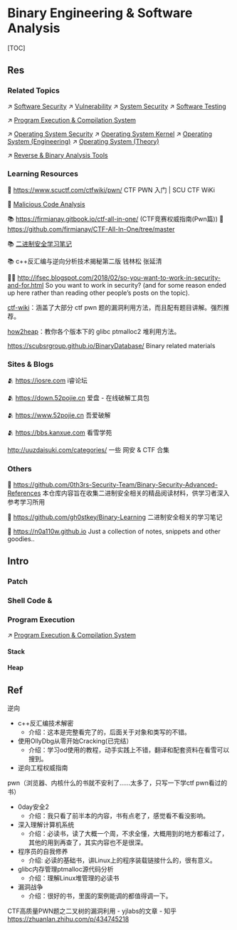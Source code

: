 # Binary Engineering & Software Analysis

[TOC]



## Res
### Related Topics
↗ [Software Security](../../🏰%20Cybersecurity%20Basics%20&%20InfoSec/🍦%20Software%20Security/Software%20Security.md)
↗ [Vulnerability](../../🏰%20Cybersecurity%20Basics%20&%20InfoSec/🏹%20Vulnerability/Vulnerability.md)
↗ [System Security](../../System%20Security/System%20Security.md)
↗ [Software Testing](../../../Software%20Engineering/👁️%20Software%20Maintenance%20&%20Operations%20Management/🧪%20Software%20Testing/Software%20Testing.md)

↗ [Program Execution & Compilation System](../../../🔑%20CS_Core/🛣️%20Program%20Execution%20&%20Compilation%20System/Program%20Execution%20&%20Compilation%20System.md)

↗ [Operating System Security](../../System%20Security/Operating%20System%20Security/Operating%20System%20Security.md)
↗ [Operating System Kernel](../../../🔑%20CS_Core/🥷🏼%20Operating%20System%20(Engineering)/📟%20System%20Level%20Programming/🫀%20Operating%20System%20Kernel/Operating%20System%20Kernel.md)
↗ [Operating System (Engineering)](../../../🔑%20CS_Core/🥷🏼%20Operating%20System%20(Engineering)/Operating%20System%20(Engineering).md)
↗ [Operating System (Theory)](../../../🔑%20CS_Core/🧬%20Computer%20System/Operating%20System%20(Theory)/Operating%20System%20(Theory).md)

↗ [Reverse & Binary Analysis Tools](../../☠️%20Kill%20Chain/Reverse%20&%20Binary%20Analysis%20Tools/Reverse%20&%20Binary%20Analysis%20Tools.md)


### Learning Resources
📂 https://www.scuctf.com/ctfwiki/pwn/
CTF PWN 入门 | SCU CTF WiKi

🏫 [Malicious Code Analysis](../../../🏠%20Assets/Universities/CMU/Malicious%20Code%20Analysis/Malicious%20Code%20Analysis.md)

📚 https://firmianay.gitbook.io/ctf-all-in-one/ (CTF竞赛权威指南(Pwn篇))
🚧 https://github.com/firmianay/CTF-All-In-One/tree/master
 
📚 [二进制安全学习笔记](https://binhack.readthedocs.io/zh/latest/index.html)

📚 c++反汇编与逆向分析技术揭秘第二版 钱林松 张延清

👨‍💻 http://ifsec.blogspot.com/2018/02/so-you-want-to-work-in-security-and-for.html 
So you want to work in security? (and for some reason ended up here rather than reading other people’s posts on the topic).

[ctf-wiki](https://ctf-wiki.org/)：涵盖了大部分 ctf pwn 题的漏洞利用方法，而且配有题目讲解。强烈推荐。

[how2heap](https://github.com/shellphish/how2heap)：教你各个版本下的 glibc ptmalloc2 堆利用方法。

https://scubsrgroup.github.io/BinaryDatabase/
Binary related materials


### Sites & Blogs
🫂 https://iosre.com i睿论坛

🫂 https://down.52pojie.cn 爱盘 - 在线破解工具包

🫂 https://www.52pojie.cn 吾爱破解

🫂 https://bbs.kanxue.com 看雪学苑

http://uuzdaisuki.com/categories/
一些 网安 & CTF 合集


### Others
🚧 https://github.com/0th3rs-Security-Team/Binary-Security-Advanced-References
本仓库内容旨在收集二进制安全相关的精品阅读材料，供学习者深入参考学习所用

📔 https://github.com/gh0stkey/Binary-Learning
二进制安全相关的学习笔记

📔 https://n0a110w.github.io
Just a collection of notes, snippets and other goodies..



## Intro
### Patch


### Shell Code & 


### Program Execution
↗ [Program Execution & Compilation System](../../../🔑%20CS_Core/🛣️%20Program%20Execution%20&%20Compilation%20System/Program%20Execution%20&%20Compilation%20System.md)

#### Stack

#### Heap



## Ref
[ctf re/pwn入门书单]: https://eternalsakura13.com/2018/05/31/shudan/

逆向
- c++反汇编技术解密
	- 介绍：这本是完整看完了的，后面关于对象和类写的不错。
- 使用OllyDbg从零开始Cracking(已完结）
	- 介绍：学习od使用的教程，动手实践上不错，翻译和配套资料在看雪可以搜到。
- 逆向工程权威指南

pwn（浏览器、内核什么的书就不安利了……太多了，只写一下学ctf pwn看过的书）
- 0day安全2
	- 介绍：我只看了前半本的内容，书有点老了，感觉看不看没影响。
- 深入理解计算机系统
	- 介绍：必读书，读了大概一个周，不求全懂，大概用到的地方都看过了，其他的用到再查了，其实内容也不是很深。
- 程序员的自我修养
	- 介绍: 必读的基础书，讲Linux上的程序装载链接什么的，很有意义。
- glibc内存管理ptmalloc源代码分析
	- 介绍：理解Linux堆管理的必读书
- 漏洞战争
	- 介绍：很好的书，里面的案例能调的都值得调一下。


[二进制安全学习之路]: https://xz.aliyun.com/t/12402

[👍 脱壳技术 ｜ 看雪学苑]: https://bbs.kanxue.com/thread-58798.htm

CTF高质量PWN题之二叉树的漏洞利用 - yjlabs的文章 - 知乎
https://zhuanlan.zhihu.com/p/434745218